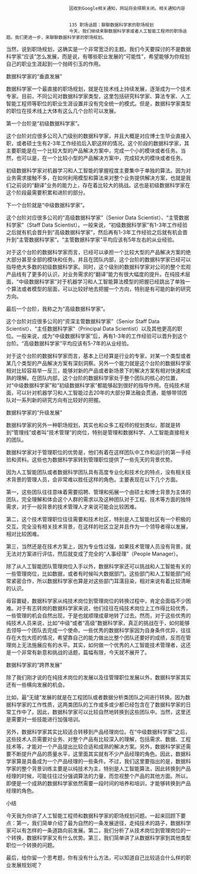 
                            
                            因收到Google相关通知，网站将会择期关闭。相关通知内容
                            
                            
                            135 职场话题：聊聊数据科学家的职场规划
                            今天，我们继续来聊数据科学家或者人工智能工程师的职场话题。我们更进一步，来聊聊数据科学家的职场规划。

当然，说到职场规划，这确实是一个非常宽泛的主题。我们今天要探讨的不是数据科学家“应该”怎么发展，而是说，有哪些职业发展的“可能性”，希望能够为你规划自己的职业生涯起到一个抛砖引玉的作用。

数据科学家的“垂直发展”

数据科学家一个最直接的职场规划，就是在技术线上持续发展，逐渐成为一个技术专家。目前，不同公司对数据科学家类型，这里包括研究科学家、算法专家、人工智能工程师等职位的职业生涯设置并没有完全统一的模式。但是，数据科学家类型的职位在技术线上大体有这么几个台阶可以发展。


第一个台阶是“初级数据科学家”。


这个台阶对应很多公司入门级别的数据科学家，并且大概是对应博士生毕业直接入职，或者硕士生有2-3年工作经验后入职这样的情况。这个阶段的数据科学家，其主要职能是在一个比较大型的产品解决方案中，完成一个小的模块或者任务。当然，也可以是，在一个比较小型的产品解决方案中，完成较大的模块或者任务。

初级数据科学家对机器学习和人工智能的掌握程度主要集中于单独的算法。因为对业务需求接触不多，在如何利用模型和算法来对整个业务提供解决方案，也就是我们之前说的“翻译”业务的能力上，存在着比较大的挑战。这也是初级数据科学家在这个阶段最需要积累和进阶的部分。


下一个台阶就是“中级数据科学家”。


这个台阶对应很多公司的“高级数据科学家”（Senior Data Scientist）、“主管数据科学家”（Staff Data Scientist）。一般来说，“初级数据科学家”有1-3年工作经验之后就有机会晋升到“高级数据科学家”，然后再有1-3年工作经验之后就有机会晋升到“主管数据科学家”。“主管数据科学家”平均应该有5年左右的从业经验。

对于这个台阶的数据科学家而言，已经可以承担一个比较大型的产品解决方案的绝大部分甚至全部的模块和任务。并且在团队内部，这个台阶的数据科学家已经可以指导绝大多数的初级数据科学家。同时，这个级别的数据科学家对公司的整个宏观产品线有了更多的认识，对业务需求的“翻译”能力有很大幅度的提升。在纯技术层面，“中级数据科学家”对于机器学习和人工智能算法模型的把握已经跳出了单独一个算法或者模型的层面，可以比较好地去把握一个方向，特别是有可能的新的研究方向。


最后一个台阶，我称之为“高级数据科学家”。


这个台阶对应很多公司的“资深主管数据科学家”（Senior Staff Data Scientist）、“主任数据科学家”（Principal Data Scientist）以及其他更高的职位。一般来说，成为“中级数据科学家”后，再有1-3年的工作经验可以晋升到这个台阶。“高级数据科学家”平均应该有5-7年的从业经验。

对于这个台阶的数据科学家而言，基本上已经算是行业的专家，对某一个类型或者某几个类型的产品解决方案有深刻洞察。另外一个能力就是这个台阶的数据科学家相对比较容易举一反三，能够对新的产品或者新场景下的解决方案有相对快速和成熟的理解。在团队内部，这个台阶的数据科学家处于整个团队的核心的位置，对“中级数据科学家”和“初级数据科学家”都能够起到很好的指导作用。在纯技术层面，可以针对机器学习和人工智能过去20年的大部分算法融会贯通，能够带领团队对一系列新的研究方向有比较好的把握。

数据科学家的“升级发展”

数据科学家的另外一种职场规划，其实也和众多工程师的规划类似，那就是转到“管理线”或者叫“技术管理”的岗位，特别是管理和数据科学、人工智能直接相关的团队。

数据科学家对于管理职位的优势是，他们有着在这样团队中工作和运行的第一手经验和资料。这些也为数据科学家转到管理职位提供了一些先天的背景优势。

因为人工智能团队或者数据科学团队具有高度专业化和技术化的特点，没有相关技术背景的管理人员，会非常难以胜任这样的角色。主要表现在以下几个方面。

第一，这些团队往往意味着需要招聘、管理和拓展一个由硕士和博士背景为主体的团队，完全理解和体会这个人群的需求以及这种团队对于工程、技术等方面的独特需求，对于一般背景的技术管理人才来说可能会比较困难。

第二，这个技术管理职位往往需要和技术社区，特别是人工智能社区有一个积极的交互。完全没有相关技术背景，在这样的社区立足并且作为一个领导者得以发展，相对比较困难。

第三，当然还是在技术方案上，因为专业性过强，如果技术管理人员没有背景，就无法对方案进行评估，然后就变成了完全的“人事经理”（People Manager）。

除了从人工智能团队管理岗位入手以外，数据科学家还可以挑战和人工智能有关的一些管理岗位，比如数据，或者有时候叫大数据部门。这些部门和人工智能部门经常紧密合作，所以数据科学家也算是对这些部门耳濡目染，相对来说有着比较清晰的认识。

毋容置疑，数据科学家从纯技术岗位到管理岗位的转换过程中，肯定会面临不少困难。对于有志转岗的数据科学家来说，他们往往在纯技术岗位上工作得比较优秀，一些管理的机会自然出现，于是也就顺理成章地转了过去。然而，对于这些优秀的纯技术人员来说，比如“中级”或者“高级”数据科学家，真正的挑战在于，如何能够去领导一个团队去完成一个使命。一些优秀的数据科学家因为自身条件优异，往往存在大包大揽的情况，希望靠自己的能力做出比整个团队还要好的成绩，反而在管理岗上无法施展应有的水平。其实，如何做一个优秀的人工智能技术管理者，这还是一个非常有新意和挑战的话题，篇幅有限，今天就不展开了。

数据科学家的“跨界发展”

除了我们刚才说的在纯技术岗位的发展以及往管理职位发展以外，数据科学家其实还有一些横向发展的机会。

比如，最“无缝”发展的就是在工程团队或者数据分析类团队之间进行转换。因为数据科学家的工作性质，这两类团队的工作或多或少都已经包含在了数据科学家的日常工作中了。因此，数据科学家可以比较自然地转换到这些团队中。当然，这里还是需要对一些技能进行加强培训。

另外，数据科学家其实比较适合转移到产品经理岗位。在“中级数据科学家”之后，这些技术人员需要对业务、对整个产品有比较深入的理解，包括需求、数据、工程技术等，才能对一个产品提出比较合适和成熟的解决方案。另外，数据科学家还需要不断提升产品的质量水平，这里面其实就有不少产品经理的角色。因此，数据科学家算是具备成为一个产品经理的一些条件。不过，我们这里要指出的是，数据科学家的整个背景训练主要是以纯技术为主，特别是人工智能算法，因此转换到产品经理的时候，可能往往过分强调算法的力量，而忽视整个产品的其他方面。所以，即便是一个成熟的数据科学家依然需要一段时间的培养和培训，才能够转换到产品经理的角色。

小结

今天我为你讲了人工智能工程师和数据科学家的职场规划问题。一起来回顾下要点：第一，我们简单介绍了最为自然的一条发展途径，走纯技术的路子，数据科学家可以有怎样的一条道路向前发展。第二，我们分析了从技术岗位到管理岗位的一个转换，数据科学家又有什么优势。第三，我们简单讲了从数据科学家到其他类型职位一个转换的问题。

最后，给你留一个思考题，你有没有什么方法，可以知道自己比较适合什么样的职业发展规划呢？

                        
                        
                            